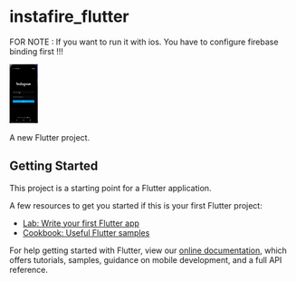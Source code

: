 # instafire_flutter

FOR NOTE : 
If you want to run it with ios. You have to configure firebase binding first !!!

![](https://github.com/briandsmth/Full-stack-Instagram-Clone-with-Flutter-/blob/main/Hnet.com-image.gif)

A new Flutter project.

## Getting Started

This project is a starting point for a Flutter application.

A few resources to get you started if this is your first Flutter project:

- [Lab: Write your first Flutter app](https://flutter.dev/docs/get-started/codelab)
- [Cookbook: Useful Flutter samples](https://flutter.dev/docs/cookbook)

For help getting started with Flutter, view our
[online documentation](https://flutter.dev/docs), which offers tutorials,
samples, guidance on mobile development, and a full API reference.
